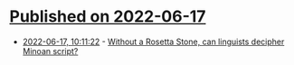 # [Published on 2022-06-17](index.md)

* [2022-06-17, 10:11:22](https://news.ycombinator.com/item?id=31776146) - [Without a Rosetta Stone, can linguists decipher Minoan script?](https://aeon.co/essays/without-a-rosetta-stone-can-linguists-decipher-minoan-script)

